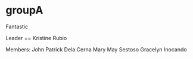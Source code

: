 groupA
======

Fantastic

Leader == Kristine Rubio

Members:
        John Patrick Dela Cerna
        Mary May Sestoso
        Gracelyn Inocando
